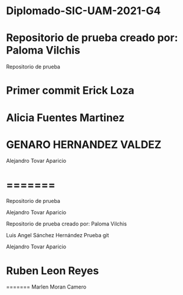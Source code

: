 # Diplomado-SIC-UAM-2021-G4

Repositorio de prueba creado por: Paloma Vilchis
=======

Repositorio de prueba


Primer commit Erick Loza
=======

Alicia Fuentes Martinez
=======

GENARO HERNANDEZ VALDEZ
=======

Alejandro Tovar Aparicio

=======
=======

Repositorio de prueba

Alejandro Tovar Aparicio

Repositorio de prueba creado por: Paloma Vilchis


Luis Angel Sánchez Hernández
Prueba git

Alejandro Tovar Aparicio


Ruben Leon Reyes
=======






=======
Marlen Moran Camero

